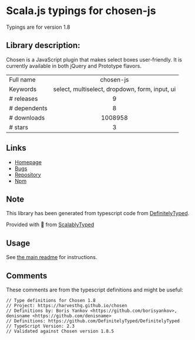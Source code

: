 
# Scala.js typings for chosen-js

Typings are for version 1.8

## Library description:
Chosen is a JavaScript plugin that makes select boxes user-friendly. It is currently available in both jQuery and Prototype flavors.

|                    |                 |
| ------------------ | :-------------: |
| Full name          | chosen-js |
| Keywords           | select, multiselect, dropdown, form, input, ui |
| # releases         | 9 |
| # dependents       | 8 |
| # downloads        | 1008958 |
| # stars            | 3 |

## Links
- [Homepage](https://harvesthq.github.io/chosen/)
- [Bugs](https://github.com/harvesthq/chosen/issues)
- [Repository](https://github.com/harvesthq/chosen)
- [Npm](https://www.npmjs.com/package/chosen-js)
    


## Note
This library has been generated from typescript code from [DefinitelyTyped](https://definitelytyped.org).

Provided with :purple_heart: from [ScalablyTyped](https://github.com/oyvindberg/ScalablyTyped)

## Usage
See [the main readme](../../readme.md) for instructions.

## Comments

These comments are from the typescript definitions and might be useful:
```
// Type definitions for Chosen 1.8
// Project: https://harvesthq.github.io/chosen
// Definitions by: Boris Yankov <https://github.com/borisyankov>, denisname <https://github.com/denisname>
// Definitions: https://github.com/DefinitelyTyped/DefinitelyTyped
// TypeScript Version: 2.3
// Validated against Chosen version 1.8.5

```


